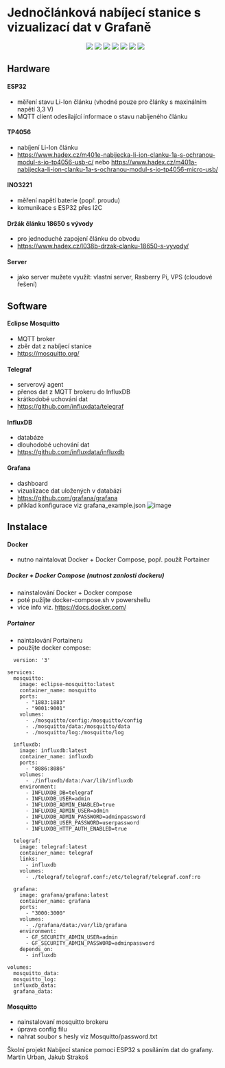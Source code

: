 # Jednočlánková nabíjecí stanice s vizualizací dat v Grafaně
<p align="center">
    <a alt="Contributors">
        <img src="https://img.shields.io/github/contributors/JacobTh3Gam3r/school-project" /></a>
	<a alt="Stars">
        <img src="https://img.shields.io/github/stars/JacobTh3Gam3r/school-project" /></a>
	<a alt="Forks">
        <img src="https://img.shields.io/github/forks/JacobTh3Gam3r/school-project" /></a>
	<a alt="Issues">
        <img src="https://img.shields.io/github/issues/JacobTh3Gam3r/school-project" /></a>
	<a alt="License">
        <img src="https://img.shields.io/github/license/JacobTh3Gam3r/school-project" /></a>
	<a alt="Release">
        <img src="https://img.shields.io/github/release/JacobTh3Gam3r/school-project" /></a>
	<a alt="Code_coverage>
        <img src="https://img.shields.io/codecov/c/github/JacobTh3Gam3r/school-project" /></a>
	<a alt="Build">
        <img src="https://img.shields.io/travis/JacobTh3Gam3r/master" /></a>
</p>

## Hardware
#### ESP32
- měření stavu Li-Ion článku (vhodné pouze pro články s maxinálním napětí 3,3 V)
- MQTT client odesílající informace o stavu nabíjeného článku

#### TP4056
- nabíjení Li-Ion článku
- https://www.hadex.cz/m401e-nabijecka-li-ion-clanku-1a-s-ochranou-modul-s-io-tp4056-usb-c/ nebo https://www.hadex.cz/m401a-nabijecka-li-ion-clanku-1a-s-ochranou-modul-s-io-tp4056-micro-usb/

#### INO3221
- měření napětí baterie (popř. proudu)
- komunikace s ESP32 přes I2C

#### Držák článku 18650 s vývody
- pro jednoduché zapojení článku do obvodu
- https://www.hadex.cz/l038b-drzak-clanku-18650-s-vyvody/

#### Server
- jako server mužete využít:  vlastní server, Rasberry Pi, VPS (cloudové řešení)

## Software

#### Eclipse Mosquitto
- MQTT broker
- zběr dat z nabíjecí stanice
- https://mosquitto.org/

#### Telegraf
- serverový agent
- přenos dat z MQTT brokeru do InfluxDB
- krátkodobé uchování dat
- https://github.com/influxdata/telegraf

#### InfluxDB
- databáze
- dlouhodobé uchování dat
- https://github.com/influxdata/influxdb

#### Grafana
- dashboard
- vizualizace dat uložených v databázi
- https://github.com/grafana/grafana
- příklad konfigurace viz grafana_example.json
 ![image](https://github.com/JacobTh3Gam3r/school-project/assets/163784417/6860c032-a69f-4e4a-9a6c-5958000f85e2)


## Instalace

#### Docker
- nutno naintalovat Docker + Docker Compose, popř. použít Portainer
##### Docker + Docker Compose (nutnost zanlosti dockeru)
- nainstalování Docker + Docker compose
- poté pužíjte docker-compose.sh v powershellu
- vice info viz. https://docs.docker.com/

##### Portainer
- naintalování Portaineru
- použíjte docker compose:
```
  version: '3'

services:
  mosquitto:
    image: eclipse-mosquitto:latest
    container_name: mosquitto
    ports:
      - "1883:1883"
      - "9001:9001"
    volumes:
      - ./mosquitto/config:/mosquitto/config
      - ./mosquitto/data:/mosquitto/data
      - ./mosquitto/log:/mosquitto/log

  influxdb:
    image: influxdb:latest
    container_name: influxdb
    ports:
      - "8086:8086"
    volumes:
      - ./influxdb/data:/var/lib/influxdb
    environment:
      - INFLUXDB_DB=telegraf
      - INFLUXDB_USER=admin
      - INFLUXDB_ADMIN_ENABLED=true
      - INFLUXDB_ADMIN_USER=admin
      - INFLUXDB_ADMIN_PASSWORD=adminpassword
      - INFLUXDB_USER_PASSWORD=userpassword
      - INFLUXDB_HTTP_AUTH_ENABLED=true

  telegraf:
    image: telegraf:latest
    container_name: telegraf
    links:
      - influxdb
    volumes:
      - ./telegraf/telegraf.conf:/etc/telegraf/telegraf.conf:ro

  grafana:
    image: grafana/grafana:latest
    container_name: grafana
    ports:
      - "3000:3000"
    volumes:
      - ./grafana/data:/var/lib/grafana
    environment:
      - GF_SECURITY_ADMIN_USER=admin
      - GF_SECURITY_ADMIN_PASSWORD=adminpassword
    depends_on:
      - influxdb

volumes:
  mosquitto_data:
  mosquitto_log:
  influxdb_data:
  grafana_data:
```
#### Mosquitto
- nainstalovaní mosquitto brokeru
- úprava config filu
- nahrat soubor s hesly viz Mosquitto/password.txt

Školní projekt
Nabíjecí  stanice pomocí ESP32 s posíláním dat do grafany.
Martin Urban, Jakub Strakoš

